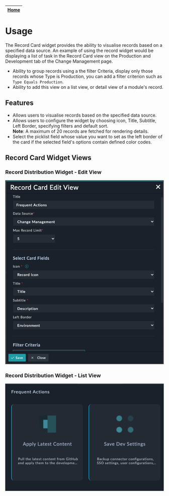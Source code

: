 | [Home](../README.md) |
|--------------------------------------------|

# Usage

The Record Card widget provides the ability to visualise records based on a specified data source. An example of using the record widget would be displaying a list of task in the Record Card view on the Production and Development tab of the Change Management page.

- Ability to group records using a the filter Criteria, display only those records whose Type is Production, you can add a filter criterion such as `Type Equals Production`.
- Ability to add this view on a list view, or detail view of a module's record. 

## Features

- Allows users to visualise records based on the specified data source.
- Allows users to configure the widget by choosing icon, Title, Subtitle, Left Border, specifying filters and default sort.  
  **Note**: A maximum of 20 records are fetched for rendering details.
- Select the picklist field whose value you want to set as the left border of the card if the selected field's options contain defined color codes.

## Record Card Widget Views

### Record Distribution Widget - Edit View
![](./media/record_card_edit.png)

### Record Distribution Widget - List View
![](./media/record_card_view.png)
